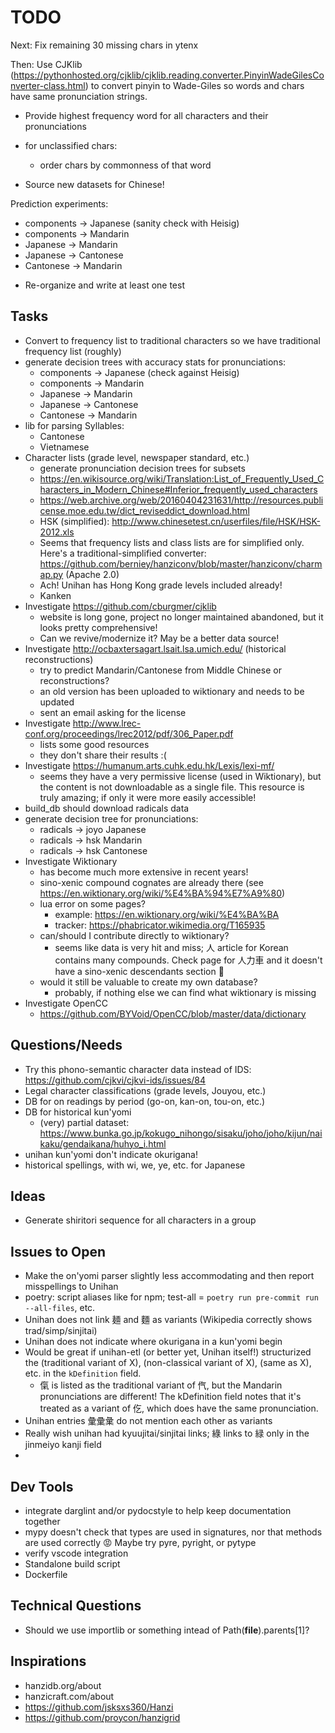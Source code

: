 # TODO

Next: Fix remaining 30 missing chars in ytenx

Then: Use CJKlib (https://pythonhosted.org/cjklib/cjklib.reading.converter.PinyinWadeGilesConverter-class.html) to convert pinyin to Wade-Giles so words and chars have same pronunciation strings.

* Provide highest frequency word for all characters and their pronunciations
* for unclassified chars:
    - order chars by commonness of that word


* Source new datasets for Chinese!


Prediction experiments:
- components -> Japanese (sanity check with Heisig)
- components -> Mandarin
- Japanese -> Mandarin
- Japanese -> Cantonese
- Cantonese -> Mandarin

* Re-organize and write at least one test


## Tasks

* Convert to frequency list to traditional characters so we have traditional frequency list (roughly)
* generate decision trees with accuracy stats for pronunciations:
    - components -> Japanese (check against Heisig)
    - components -> Mandarin
    - Japanese -> Mandarin
    - Japanese -> Cantonese
    - Cantonese -> Mandarin
* lib for parsing Syllables:
    - Cantonese
    - Vietnamese
* Character lists (grade level, newspaper standard, etc.)
    - generate pronunciation decision trees for subsets
    - https://en.wikisource.org/wiki/Translation:List_of_Frequently_Used_Characters_in_Modern_Chinese#Inferior_frequently_used_characters
    - https://web.archive.org/web/20160404231631/http://resources.publicense.moe.edu.tw/dict_reviseddict_download.html
    - HSK (simplified): http://www.chinesetest.cn/userfiles/file/HSK/HSK-2012.xls
    - Seems that frequency lists and class lists are for simplified only. Here's a traditional-simplified converter: https://github.com/berniey/hanziconv/blob/master/hanziconv/charmap.py (Apache 2.0)
    - Ach! Unihan has Hong Kong grade levels included already!
    - Kanken
* Investigate https://github.com/cburgmer/cjklib
    - website is long gone, project no longer maintained abandoned, but it looks pretty comprehensive!
    - Can we revive/modernize it? May be a better data source!
* Investigate http://ocbaxtersagart.lsait.lsa.umich.edu/ (historical reconstructions)
    - try to predict Mandarin/Cantonese from Middle Chinese or reconstructions?
    - an old version has been uploaded to wiktionary and needs to be updated
    - sent an email asking for the license
* Investigate http://www.lrec-conf.org/proceedings/lrec2012/pdf/306_Paper.pdf
    - lists some good resources
    - they don't share their results :(
* Investigate https://humanum.arts.cuhk.edu.hk/Lexis/lexi-mf/
    - seems they have a very permissive license (used in Wiktionary), but the content is not downloadable as a single file. This resource is truly amazing; if only it were more easily accessible!
* build_db should download radicals data
* generate decision tree for pronunciations:
    - radicals -> joyo Japanese
    - radicals -> hsk Mandarin
    - radicals -> hsk Cantonese
* Investigate Wiktionary
    - has become much more extensive in recent years!
    - sino-xenic compound cognates are already there (see https://en.wiktionary.org/wiki/%E4%BA%94%E7%A9%80)
    - lua error on some pages?
        - example: https://en.wiktionary.org/wiki/%E4%BA%BA
        - tracker: https://phabricator.wikimedia.org/T165935
    - can/should I contribute directly to wiktionary?
        - seems like data is very hit and miss; 人 article for Korean contains many compounds. Check page for 人力車 and it doesn't have a sino-xenic descendants section 🤔
    - would it still be valuable to create my own database?
        - probably, if nothing else we can find what wiktionary is missing
* Investigate OpenCC
    - https://github.com/BYVoid/OpenCC/blob/master/data/dictionary


## Questions/Needs

* Try this phono-semantic character data instead of IDS: https://github.com/cjkvi/cjkvi-ids/issues/84
* Legal character classifications (grade levels, Jouyou, etc.)
* DB for on readings by period (go-on, kan-on, tou-on, etc.)
* DB for historical kun'yomi
    - (very) partial dataset: https://www.bunka.go.jp/kokugo_nihongo/sisaku/joho/joho/kijun/naikaku/gendaikana/huhyo_i.html
* unihan kun'yomi don't indicate okurigana!
* historical spellings, with wi, we, ye, etc. for Japanese

## Ideas

* Generate shiritori sequence for all characters in a group

## Issues to Open

* Make the on'yomi parser slightly less accommodating and then report misspellings to Unihan
* poetry: script aliases like for npm; test-all = `poetry run pre-commit run --all-files`, etc.
* Unihan does not link 麺 and 麵 as variants (Wikipedia correctly shows trad/simp/sinjitai)
* Unihan does not indicate where okurigana in a kun'yomi begin
* Would be great if unihan-etl (or better yet, Unihan itself!) structurized the (traditional variant of X), (non-classical variant of X), (same as X), etc. in the `kDefinition` field.
    - 㑶 is listed as the traditional variant of 㐹, but the Mandarin pronunciations are different! The kDefinition field notes that it's treated as a variant of 仡, which does have the same pronunciation.
* Unihan entries 彙彚𢑥 do not mention each other as variants
* Really wish unihan had kyuujitai/sinjitai links; 綠 links to 緑 only in the jinmeiyo kanji field
*

## Dev Tools
* integrate darglint and/or pydocstyle to help keep documentation together
* mypy doesn't check that types are used in signatures, nor that methods are used correctly 😡 Maybe try pyre, pyright, or pytype
* verify vscode integration
* Standalone build script
* Dockerfile

## Technical Questions
* Should we use importlib or something intead of Path(__file__).parents[1]?

## Inspirations

* hanzidb.org/about
* hanzicraft.com/about
* https://github.com/jsksxs360/Hanzi
* https://github.com/proycon/hanzigrid
